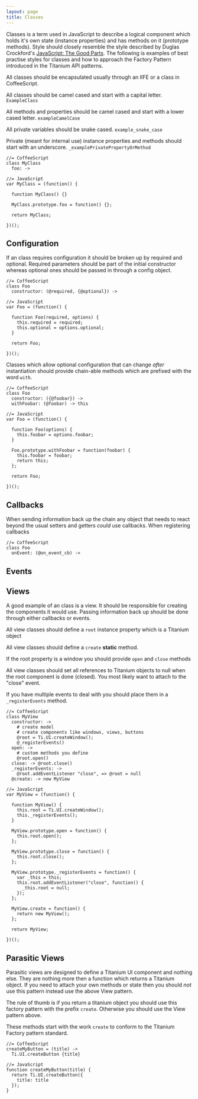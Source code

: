 ```yaml
---
layout: page
title: Classes
---
```

Classes is a term used in JavaScript to describe a logical component which holds it's own state (instance properties) and has methods on it (prototype methods). Style should closely resemble the style described by Duglas Crockford's [JavaScript: The Good Parts](). The following is examples of best practise styles for classes and how to approach the Factory Pattern introduced in the Titanium API patterns.

All classes should be encapsulated usually through an IIFE or a class in CoffeeScript.

All classes should be camel cased and start with a capital letter. `ExampleClass`

All methods and properties should be camel cased and start with a lower cased letter. `exampleCamelCase`

All private variables should be snake cased. `example_snake_case`

Private (meant for internal use) instance properties and methods should start with an underscore. `_examplePrivatePropertyOrMethod`

    //= CoffeeScript
    class MyClass
      foo: ->

    //= JavaScript
    var MyClass = (function() {

      function MyClass() {}

      MyClass.prototype.foo = function() {};

      return MyClass;

    })();

## Configuration

If an class requires configuration it should be broken up by required and optional. Required parameters should be part of the initial constructor whereas optional ones should be passed in through a config object.

    //= CoffeeScript
    class Foo
      constructor: (@required, {@optional}) ->

    //= JavaScript
    var Foo = (function() {

      function Foo(required, options) {
        this.required = required;
        this.optional = options.optional;
      }

      return Foo;

    })();

Classes which allow optional configuration that can change *after* instantiation should provide chain-able methods which are prefixed with the word `with`.

    //= CoffeeScript
    class Foo
      constructor: ({@foobar}) ->
      withFoobar: (@foobar) -> this

    //= JavaScript
    var Foo = (function() {

      function Foo(options) {
        this.foobar = options.foobar;
      }

      Foo.prototype.withFoobar = function(foobar) {
        this.foobar = foobar;
        return this;
      };

      return Foo;

    })();

## Callbacks

When sending information back up the chain any object that needs to react beyond the usual setters and getters _could_ use callbacks. When registering callbacks

    //= CoffeeScript
    class Foo
      onEvent: (@on_event_cb) ->

## Events


## Views

A good example of an class is a view. It should be responsible for creating the components it would use. Passing information back up should be done through either callbacks or events.

All view classes should define a `root` instance property which is a Titanium object

All view classes should define a `create` **static** method.

If the root property is a window you should provide `open` and `close` methods

All view classes should set all references to Titanium objects to null when the root component is done (closed). You most likely want to attach to the "close" event.

If you have multiple events to deal with you should place them in a `_registerEvents` method.

    //= CoffeeScript
    class MyView
      constructor: ->
        # create model
        # create components like windows, views, buttons
        @root = Ti.UI.createWindow();
        @_registerEvents()
      open: ->
        # custom methods you define
        @root.open()
      close: -> @root.close()
      _registerEvents: ->
        @root.addEventListener "close", => @root = null
      @create: -> new MyView

    //= JavaScript
    var MyView = (function() {

      function MyView() {
        this.root = Ti.UI.createWindow();
        this._registerEvents();
      }

      MyView.prototype.open = function() {
        this.root.open();
      };

      MyView.prototype.close = function() {
        this.root.close();
      };

      MyView.prototype._registerEvents = function() {
        var _this = this;
        this.root.addEventListener("close", function() {
          _this.root = null;
        });
      };

      MyView.create = function() {
        return new MyView();
      };

      return MyView;

    })();

## Parasitic Views

Parasitic views are designed to define a Titanium UI component and nothing else. They are nothing more then a function which returns a Titanium object. If you need to attach your own methods or state then you should *not* use this pattern instead use the above View pattern.

The rule of thumb is if you return a titanium object you should use this factory pattern with the prefix `create`. Otherwise you should use the View pattern above.

These methods start with the work `create` to conform to the Titanium Factory pattern standard.

    //= CoffeeScript
    createMyButton = (title) ->
      Ti.UI.createButton {title}

    //= JavaScript
    function createMyButton(title) {
      return Ti.UI.createButton({
        title: title
      });
    }
